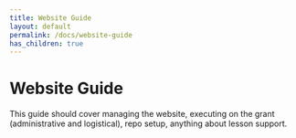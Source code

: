 ```yaml
---
title: Website Guide
layout: default
permalink: /docs/website-guide
has_children: true
---
```


# Website Guide

This guide should cover managing the website, executing on the grant (administrative and logistical), repo setup, anything about lesson support.
